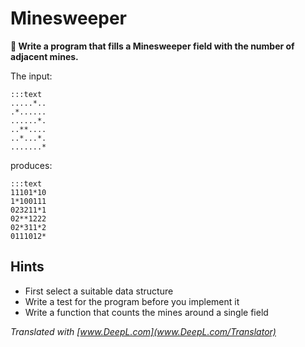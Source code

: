 
# Minesweeper

**🎯 Write a program that fills a Minesweeper field with the number of adjacent mines.**

The input:

    :::text
    .....*..
    .*......
    ......*.
    ..**....
    ..*...*.
    .......*

produces:

    :::text
    11101*10
    1*100111
    023211*1
    02**1222
    02*311*2
    0111012*

## Hints

* First select a suitable data structure
* Write a test for the program before you implement it
* Write a function that counts the mines around a single field

*Translated with [www.DeepL.com](www.DeepL.com/Translator)*
